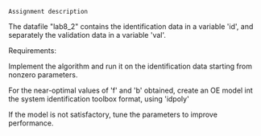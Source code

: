     Assignment description
    
The datafile "lab8_2" contains the identification data in a variable 'id', and separately the validation data in a variable 'val'.

Requirements:

  Implement the algorithm and run it on the identification data starting from nonzero parameters.
  
  For the near-optimal values of 'f' and 'b' obtained, create an OE model int the system identification toolbox format, using 'idpoly'
  
  If the model is not satisfactory, tune the parameters to improve performance.
